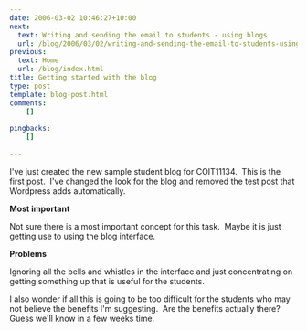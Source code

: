 ```yaml
---
date: 2006-03-02 10:46:27+10:00
next:
  text: Writing and sending the email to students - using blogs
  url: /blog/2006/03/02/writing-and-sending-the-email-to-students-using-blogs/
previous:
  text: Home
  url: /blog/index.html
title: Getting started with the blog
type: post
template: blog-post.html
comments:
    []
    
pingbacks:
    []
    
---
```

I've just created the new sample student blog for COIT11134.  This is the first post.  I've changed the look for the blog and removed the test post that Wordpress adds automatically.

**Most important**

Not sure there is a most important concept for this task.  Maybe it is just getting use to using the blog interface.

**Problems**

Ignoring all the bells and whistles in the interface and just concentrating on getting something up that is useful for the students.

I also wonder if all this is going to be too difficult for the students who may not believe the benefits I'm suggesting.  Are the benefits actually there?  Guess we'll know in a few weeks time.